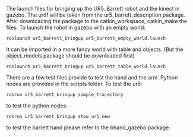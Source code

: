 The launch files for bringing up the UR5_Barrett robot and the kinect in gazebo. The urdf will be taken from the ur5_barrett_description package. After downloading the package to the catkin_workspace, catkin_make the files. To launch the robot in gazebo with an empty world:

	roslaunch ur5_barrett_bringup ur5_barrett_empty_world.launch

It can be imported in a more fancy world with table and objects. (But the object_models package should be downloaded first)

	roslaunch ur5_barrett_bringup ur5_barrett_table_world.launch
	

There are a few test files provide to test the hand and the arm. Python nodes are provided in the scripts folder.
To test the ur5:

	rosrun ur5_barrett_bringup simple_trajectory


to test the python nodes:

	rosrun ur5_barrett_bringup stow_ur5_new

to test the barrett hand please refer to the bhand_gazebo package.

